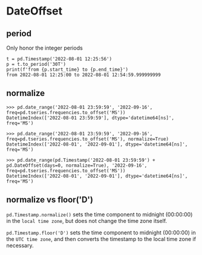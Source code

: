 # DateOffset

## period
Only honor the integer periods
```
t = pd.Timestamp('2022-08-01 12:25:56')
p = t.to_period('30T')
print(f'from {p.start_time} to {p.end_time}')
from 2022-08-01 12:25:00 to 2022-08-01 12:54:59.999999999
```

## normalize
```
>>> pd.date_range('2022-08-01 23:59:59', '2022-09-16', freq=pd.tseries.frequencies.to_offset('MS'))
DatetimeIndex(['2022-08-01 23:59:59'], dtype='datetime64[ns]', freq='MS')

>>> pd.date_range('2022-08-01 23:59:59', '2022-09-16', freq=pd.tseries.frequencies.to_offset('MS'), normalize=True)
DatetimeIndex(['2022-08-01', '2022-09-01'], dtype='datetime64[ns]', freq='MS')

>>> pd.date_range(pd.Timestamp('2022-08-01 23:59:59') + pd.DateOffset(days=0, normalize=True), '2022-09-16', freq=pd.tseries.frequencies.to_offset('MS'))
DatetimeIndex(['2022-08-01', '2022-09-01'], dtype='datetime64[ns]', freq='MS')
```

## normalize vs floor('D')
`pd.Timestamp.normalize()` sets the time component to midnight (00:00:00) in the `local time zone`, but does not change the time zone itself.

`pd.Timestamp.floor('D')` sets the time component to midnight (00:00:00) in the `UTC time zone`, and then converts the timestamp to the local time zone if necessary.
